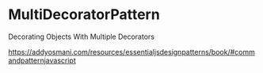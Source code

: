 # MultiDecoratorPattern
Decorating Objects With Multiple Decorators

https://addyosmani.com/resources/essentialjsdesignpatterns/book/#commandpatternjavascript
